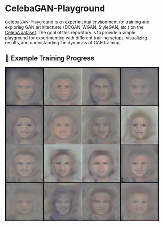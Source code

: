 # CelebaGAN-Playground

CelebaGAN-Playground is an experimental environment for training and exploring GAN architectures (DCGAN, WGAN, StyleGAN, etc.) on the [CelebA dataset](http://mmlab.ie.cuhk.edu.hk/projects/CelebA.html).
The goal of this repository is to provide a simple playground for experimenting with different training setups, visualizing results, and understanding the dynamics of GAN training.

## 📸 Example Training Progress

![StyleGAN Training](stylegan-training.gif)
